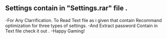 ## Settings contain in "Settings.rar" file .
-For Any Clarrification. To Read Text file as i given that contain Recommand optimization for three types of settings.
-And Extract password Contain in Text file check it out .
-Happy Gaming!

